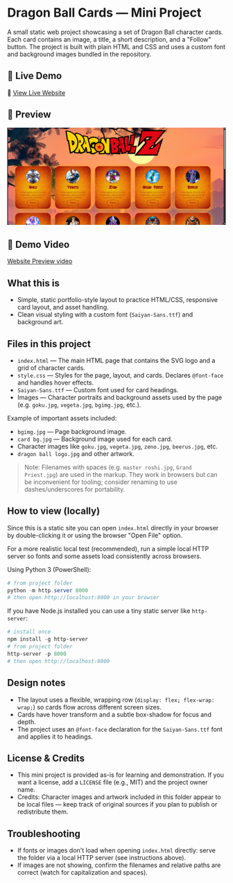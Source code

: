 # Dragon Ball Cards — Mini Project

A small static web project showcasing a set of Dragon Ball character cards. Each card contains an image, a title, a short description, and a "Follow" button. The project is built with plain HTML and CSS and uses a custom font and background images bundled in the repository.

## 🚀 Live Demo
🔗 [View Live Website](https://dileep-kumawat.github.io//)

## 📸 Preview
![Website Preview](preview.png)

## 🎥 Demo Video
[Website Preview video](demo.mp4)

## What this is

- Simple, static portfolio-style layout to practice HTML/CSS, responsive card layout, and asset handling.
- Clean visual styling with a custom font (`Saiyan-Sans.ttf`) and background art.

## Files in this project

- `index.html` — The main HTML page that contains the SVG logo and a grid of character cards.
- `style.css` — Styles for the page, layout, and cards. Declares `@font-face` and handles hover effects.
- `Saiyan-Sans.ttf` — Custom font used for card headings.
- Images — Character portraits and background assets used by the page (e.g. `goku.jpg`, `vegeta.jpg`, `bgimg.jpg`, etc.).

Example of important assets included:

- `bgimg.jpg` — Page background image.
- `card bg.jpg` — Background image used for each card.
- Character images like `goku.jpg`, `vegeta.jpg`, `zeno.jpg`, `beerus.jpg`, etc.
- `dragon ball logo.jpg` and other artwork.

> Note: Filenames with spaces (e.g. `master roshi.jpg`, `Grand Priest.jpg`) are used in the markup. They work in browsers but can be inconvenient for tooling; consider renaming to use dashes/underscores for portability.

## How to view (locally)

Since this is a static site you can open `index.html` directly in your browser by double-clicking it or using the browser "Open File" option.

For a more realistic local test (recommended), run a simple local HTTP server so fonts and some assets load consistently across browsers.

Using Python 3 (PowerShell):

```powershell
# from project folder
python -m http.server 8000
# then open http://localhost:8000 in your browser
```

If you have Node.js installed you can use a tiny static server like `http-server`:

```powershell
# install once
npm install -g http-server
# from project folder
http-server -p 8000
# then open http://localhost:8000
```

## Design notes

- The layout uses a flexible, wrapping row (`display: flex; flex-wrap: wrap;`) so cards flow across different screen sizes.
- Cards have hover transform and a subtle box-shadow for focus and depth.
- The project uses an `@font-face` declaration for the `Saiyan-Sans.ttf` font and applies it to headings.

## License & Credits

- This mini project is provided as-is for learning and demonstration. If you want a license, add a `LICENSE` file (e.g., MIT) and the project owner name.
- Credits: Character images and artwork included in this folder appear to be local files — keep track of original sources if you plan to publish or redistribute them.

## Troubleshooting

- If fonts or images don't load when opening `index.html` directly: serve the folder via a local HTTP server (see instructions above).
- If images are not showing, confirm the filenames and relative paths are correct (watch for capitalization and spaces).
